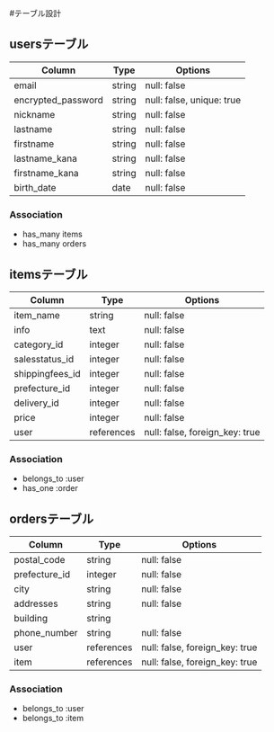#テーブル設計


## usersテーブル

| Column                | Type   | Options                   |
| --------------------- | ------ | ------------------------- |
| email                 | string | null: false               |
| encrypted_password    | string | null: false, unique: true |
| nickname              | string | null: false               |
| lastname              | string | null: false               |
| firstname             | string | null: false               |
| lastname_kana         | string | null: false               |
| firstname_kana        | string | null: false               |
| birth_date            | date   | null: false               |

### Association
- has_many  items
- has_many  orders

## itemsテーブル

| Column             | Type       | Options                       |
| ------------------ | ---------- | ----------------------------- |
| item_name          | string     | null: false                   |
| info               | text       | null: false                   |
| category_id        | integer    | null: false                   |
| salesstatus_id     | integer    | null: false                   |
| shippingfees_id    | integer    | null: false                   |
| prefecture_id      | integer    | null: false                   |
| delivery_id        | integer    | null: false                   |
| price              | integer    | null: false                   |
| user               | references | null: false, foreign_key: true|

### Association
- belongs_to :user
- has_one :order

## ordersテーブル
| Column             | Type       | Options                        |
| ------------------ | ---------- | ------------------------------ |
| postal_code        | string     | null: false                    |
| prefecture_id      | integer    | null: false                    |
| city               | string     | null: false                    |
| addresses          | string     | null: false                    |
| building           | string     |                                |
| phone_number       | string     | null: false                    |
| user               | references | null: false, foreign_key: true |
| item               | references | null: false, foreign_key: true |

### Association
- belongs_to :user
- belongs_to :item